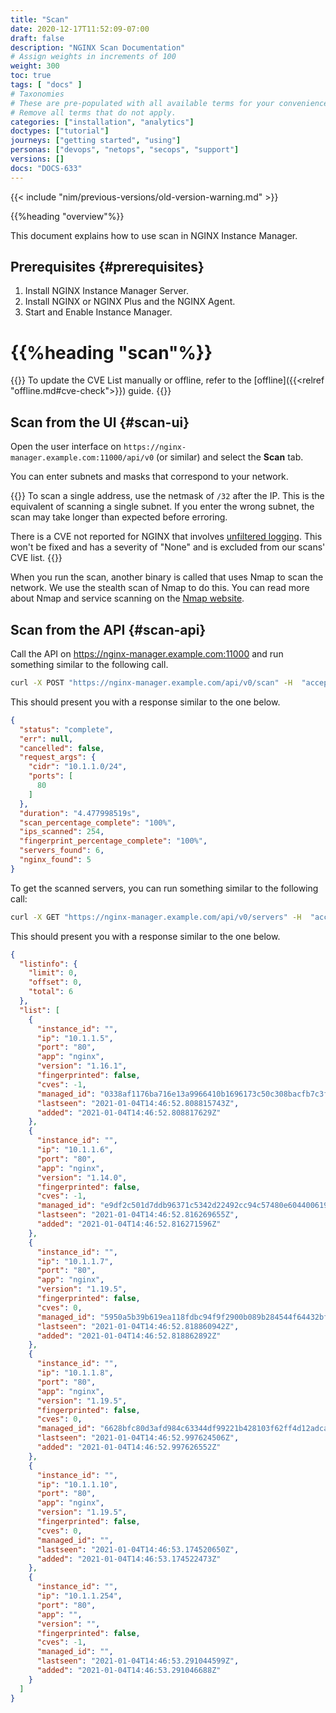 ```yaml
---
title: "Scan"
date: 2020-12-17T11:52:09-07:00
draft: false
description: "NGINX Scan Documentation"
# Assign weights in increments of 100
weight: 300
toc: true
tags: [ "docs" ]
# Taxonomies
# These are pre-populated with all available terms for your convenience.
# Remove all terms that do not apply.
categories: ["installation", "analytics"]
doctypes: ["tutorial"]
journeys: ["getting started", "using"]
personas: ["devops", "netops", "secops", "support"]
versions: []
docs: "DOCS-633"
---
```


{{< include "nim/previous-versions/old-version-warning.md" >}}

{{%heading "overview"%}}

This document explains how to use scan in NGINX Instance Manager.

## Prerequisites {#prerequisites}

1. Install NGINX Instance Manager Server.
2. Install NGINX or NGINX Plus and the NGINX Agent.
3. Start and Enable Instance Manager.

# {{%heading "scan"%}}

{{<note>}}
To update the CVE List manually or offline, refer to the [offline]({{<relref "offline.md#cve-check">}}) guide.
{{</note>}}

## Scan from the UI {#scan-ui}

Open the user interface on `https://nginx-manager.example.com:11000/api/v0` (or similar) and select the **Scan** tab.

You can enter subnets and masks that correspond to your network.

{{<note>}}
To scan a single address, use the netmask of `/32` after the IP. This is the equivalent of scanning a single subnet. If you enter the wrong subnet, the scan may take longer than expected before erroring.

There is a CVE not reported for NGINX that involves [unfiltered logging](https://cve.mitre.org/cgi-bin/cvename.cgi?name=CVE-2009-4487). This won't be fixed and has a severity of "None" and is excluded from our scans' CVE list.
{{</note>}}

When you run the scan, another binary is called that uses Nmap to scan the network. We use the stealth scan of Nmap to do this. You can read more about Nmap and service scanning on the [Nmap website](https://nmap.org/book/vscan.html).

## Scan from the API {#scan-api}

Call the API on https://nginx-manager.example.com:11000 and run something similar to the following call.

```bash
curl -X POST "https://nginx-manager.example.com/api/v0/scan" -H  "accept: application/json" -H  "Content-Type: application/json" -d "{  \"cidr\": \"10.1.1.0/24\",  \"ports\": [    80  ]}"
```

This should present you with a response similar to the one below.

```json
{
  "status": "complete",
  "err": null,
  "cancelled": false,
  "request_args": {
    "cidr": "10.1.1.0/24",
    "ports": [
      80
    ]
  },
  "duration": "4.477998519s",
  "scan_percentage_complete": "100%",
  "ips_scanned": 254,
  "fingerprint_percentage_complete": "100%",
  "servers_found": 6,
  "nginx_found": 5
}
```

To get the scanned servers, you can run something similar to the following call:

```bash
curl -X GET "https://nginx-manager.example.com/api/v0/servers" -H  "accept: application/json"
```

This should present you with a response similar to the one below.

```json
{
  "listinfo": {
    "limit": 0,
    "offset": 0,
    "total": 6
  },
  "list": [
    {
      "instance_id": "",
      "ip": "10.1.1.5",
      "port": "80",
      "app": "nginx",
      "version": "1.16.1",
      "fingerprinted": false,
      "cves": -1,
      "managed_id": "0338af1176ba716e13a9966410b1696173c50c308bacfb7c3fbc0283984b137a",
      "lastseen": "2021-01-04T14:46:52.808815743Z",
      "added": "2021-01-04T14:46:52.808817629Z"
    },
    {
      "instance_id": "",
      "ip": "10.1.1.6",
      "port": "80",
      "app": "nginx",
      "version": "1.14.0",
      "fingerprinted": false,
      "cves": -1,
      "managed_id": "e9df2c501d7ddb96371c5342d22492cc94c57480e604400619dd6f81a9344f8a",
      "lastseen": "2021-01-04T14:46:52.816269655Z",
      "added": "2021-01-04T14:46:52.816271596Z"
    },
    {
      "instance_id": "",
      "ip": "10.1.1.7",
      "port": "80",
      "app": "nginx",
      "version": "1.19.5",
      "fingerprinted": false,
      "cves": 0,
      "managed_id": "5950a5b39b619ea118fdbc94f9f2900b089b284544f64432bff18b6beb6f71ed",
      "lastseen": "2021-01-04T14:46:52.818860942Z",
      "added": "2021-01-04T14:46:52.818862892Z"
    },
    {
      "instance_id": "",
      "ip": "10.1.1.8",
      "port": "80",
      "app": "nginx",
      "version": "1.19.5",
      "fingerprinted": false,
      "cves": 0,
      "managed_id": "6628bfc80d3afd984c63344df99221b428103f62ff4d12adca7b1639da6b1edb",
      "lastseen": "2021-01-04T14:46:52.997624506Z",
      "added": "2021-01-04T14:46:52.997626552Z"
    },
    {
      "instance_id": "",
      "ip": "10.1.1.10",
      "port": "80",
      "app": "nginx",
      "version": "1.19.5",
      "fingerprinted": false,
      "cves": 0,
      "managed_id": "",
      "lastseen": "2021-01-04T14:46:53.174520650Z",
      "added": "2021-01-04T14:46:53.174522473Z"
    },
    {
      "instance_id": "",
      "ip": "10.1.1.254",
      "port": "80",
      "app": "",
      "version": "",
      "fingerprinted": false,
      "cves": -1,
      "managed_id": "",
      "lastseen": "2021-01-04T14:46:53.291044599Z",
      "added": "2021-01-04T14:46:53.291046688Z"
    }
  ]
}
```
